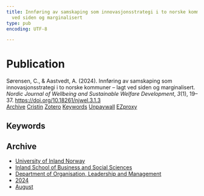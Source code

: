 ```yaml
---
title: Innføring av samskaping som innovasjonsstrategi i to norske kommuner – lagt
  ved siden og marginalisert
type: pub
encoding: UTF-8

---
```

<h1>Publication</h1>
<article id="csl-bib-container-QNX3N82I" class="csl-bib-container">
  <div class="csl-bib-body"> <div class="csl-entry">Sørensen, C., &#38; Aastvedt, A. (2024). Innføring av samskaping som innovasjonsstrategi i to norske kommuner – lagt ved siden og marginalisert. <i>Nordic Journal of Wellbeing and Sustainable Welfare Development</i>, <i>3</i>(1), 19–37. <a href="https://doi.org/10.18261/njwel.3.1.3">https://doi.org/10.18261/njwel.3.1.3</a></div> </div>
  <div class="csl-bib-buttons">
    <a href="#taxonomy-article-QNX3N82I" alt="archive" class="csl-bib-button">Archive</a>
    <a href="https://app.cristin.no/results/show.jsf?id=2287756" alt="Cristin" class="csl-bib-button">Cristin</a>
    <a href="http://zotero.org/groups/5881554/items/QNX3N82I" alt="Zotero" class="csl-bib-button">Zotero</a>
    <a href="#keywords-article-QNX3N82I" alt="keywords" class="csl-bib-button">Keywords</a>
    <a href="https://doi.org/10.18261/njwel.3.1.3" alt="Unpaywall" class="csl-bib-button">Unpaywall</a>
    <a href="https://doi.org/10.18261/njwel.3.1.3" alt="EZproxy" class="csl-bib-button">EZproxy</a>
  </div>
  <div id="csl-bib-meta-container-QNX3N82I"></div>
</article>
<div id="csl-bib-meta-QNX3N82I" class="csl-bib-meta">
  <article id="keywords-article-QNX3N82I" class="keywords-article">
    <h1>Keywords</h1>
    
  </article>
  <article id="taxonomy-article-QNX3N82I" class="taxonomy-article">
    <h1>Archive</h1>
    <ul>
      <li><a href="{{< params subfolder >}}en/archive/?key=3DCRN523">University of Inland Norway</a></li>
      <li><a href="{{< params subfolder >}}en/archive/?key=DU8Q9LN9">Inland School of Business and Social Sciences</a></li>
      <li><a href="{{< params subfolder >}}en/archive/?key=4LUWR3ZM">Department of Organisation, Leadership and Management</a></li>
      <li><a href="{{< params subfolder >}}en/archive/?key=TY5PNNUR">2024</a></li>
      <li><a href="{{< params subfolder >}}en/archive/?key=ET4CH6PS">August</a></li>
    </ul>
  </article>
</div>
